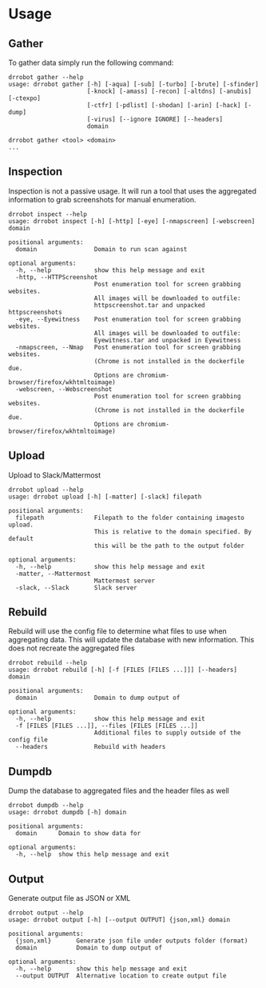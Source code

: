 # Usage

## Gather

To gather data simply run the following command:

```
drrobot gather --help
usage: drrobot gather [-h] [-aqua] [-sub] [-turbo] [-brute] [-sfinder]
                      [-knock] [-amass] [-recon] [-altdns] [-anubis] [-ctexpo]
                      [-ctfr] [-pdlist] [-shodan] [-arin] [-hack] [-dump]
                      [-virus] [--ignore IGNORE] [--headers]
                      domain

drrobot gather <tool> <domain>
...

```


## Inspection

Inspection is not a passive usage. It will run a tool that uses the aggregated information to grab screenshots for manual enumeration.

```
drrobot inspect --help
usage: drrobot inspect [-h] [-http] [-eye] [-nmapscreen] [-webscreen] domain

positional arguments:
  domain                Domain to run scan against

optional arguments:
  -h, --help            show this help message and exit
  -http, --HTTPScreenshot
                        Post enumeration tool for screen grabbing websites.
                        All images will be downloaded to outfile:
                        httpscreenshot.tar and unpacked httpscreenshots
  -eye, --Eyewitness    Post enumeration tool for screen grabbing websites.
                        All images will be downloaded to outfile:
                        Eyewitness.tar and unpacked in Eyewitness
  -nmapscreen, --Nmap   Post enumeration tool for screen grabbing websites.
                        (Chrome is not installed in the dockerfile due.
                        Options are chromium-browser/firefox/wkhtmltoimage)
  -webscreen, --Webscreenshot
                        Post enumeration tool for screen grabbing websites.
                        (Chrome is not installed in the dockerfile due.
                        Options are chromium-browser/firefox/wkhtmltoimage)
```

## Upload

Upload to Slack/Mattermost

```
drrobot upload --help
usage: drrobot upload [-h] [-matter] [-slack] filepath

positional arguments:
  filepath              Filepath to the folder containing imagesto upload.
                        This is relative to the domain specified. By default
                        this will be the path to the output folder

optional arguments:
  -h, --help            show this help message and exit
  -matter, --Mattermost
                        Mattermost server
  -slack, --Slack       Slack server
```

## Rebuild

Rebuild will use the config file to determine what files to use when aggregating data. This will update the database with new information. This does not recreate the aggregated files

```
drrobot rebuild --help
usage: drrobot rebuild [-h] [-f [FILES [FILES ...]]] [--headers] domain

positional arguments:
  domain                Domain to dump output of

optional arguments:
  -h, --help            show this help message and exit
  -f [FILES [FILES ...]], --files [FILES [FILES ...]]
                        Additional files to supply outside of the config file
  --headers             Rebuild with headers
```

## Dumpdb
Dump the database to aggregated files and the header files as well

```
drrobot dumpdb --help
usage: drrobot dumpdb [-h] domain

positional arguments:
  domain      Domain to show data for

optional arguments:
  -h, --help  show this help message and exit
```

## Output
Generate output file as JSON or XML

```
drrobot output --help
usage: drrobot output [-h] [--output OUTPUT] {json,xml} domain

positional arguments:
  {json,xml}       Generate json file under outputs folder (format)
  domain           Domain to dump output of

optional arguments:
  -h, --help       show this help message and exit
  --output OUTPUT  Alternative location to create output file
```
